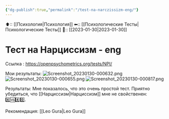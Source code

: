 ```yaml
---
{"dg-publish":true,"permalink":"/test-na-narczissizm-eng/"}
---
```



⬆:: [[Психология\|Психология]]
⬅:: [[Психологические Тесты\|Психологические Тесты]]
📅:: [[2023-01-30\|2023-01-30]]


# Тест на Нарциссизм - eng

Ссылка : https://openpsychometrics.org/tests/NPI/

Мои результаты:
![Screenshot_20230130-000632.png](/img/user/Screenshot_20230130-000632.png)
![Screenshot_20230130-000655.png](/img/user/Screenshot_20230130-000655.png)
![Screenshot_20230130-000817.png](/img/user/Screenshot_20230130-000817.png)

Результаты: 
Мне показалось, что это очень простой тест. Приятно убедиться, что [[Нарциссизм\|Нарциссизм]] мне не свойственен: 4️⃣🆚4️⃣0️⃣.

Рекомендация: [[Leo Gura\|Leo Gura]]




